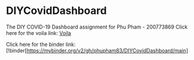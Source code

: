 # DIYCovidDashboard
The DIY COVID-19 Dashboard assignment for Phu Pham - 200773869
Click here for the voila link:
[Voila](https://mybinder.org/v2/gh/phupham83/DIYCovidDashboard/main?urlpath=voila%2Frender%2FCovidDashboard.ipynb)

Click here for the binder link:
[!binder[https://mybinder.org/v2/gh/phupham83/DIYCovidDashboard/main]
